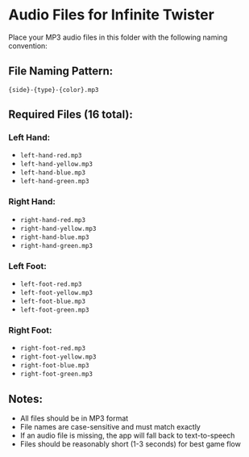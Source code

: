 # Audio Files for Infinite Twister

Place your MP3 audio files in this folder with the following naming convention:

## File Naming Pattern:

`{side}-{type}-{color}.mp3`

## Required Files (16 total):

### Left Hand:

- `left-hand-red.mp3`
- `left-hand-yellow.mp3`
- `left-hand-blue.mp3`
- `left-hand-green.mp3`

### Right Hand:

- `right-hand-red.mp3`
- `right-hand-yellow.mp3`
- `right-hand-blue.mp3`
- `right-hand-green.mp3`

### Left Foot:

- `left-foot-red.mp3`
- `left-foot-yellow.mp3`
- `left-foot-blue.mp3`
- `left-foot-green.mp3`

### Right Foot:

- `right-foot-red.mp3`
- `right-foot-yellow.mp3`
- `right-foot-blue.mp3`
- `right-foot-green.mp3`

## Notes:

- All files should be in MP3 format
- File names are case-sensitive and must match exactly
- If an audio file is missing, the app will fall back to text-to-speech
- Files should be reasonably short (1-3 seconds) for best game flow
